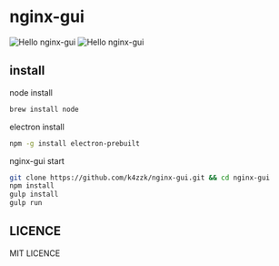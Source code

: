 # nginx-gui

![Hello nginx-gui](https://raw.github.com/wiki/k4zzk/nginx-gui/images/20151223/img_01.png)
![Hello nginx-gui](https://raw.github.com/wiki/k4zzk/nginx-gui/images/20151223/img_02.png)


install
-------

node install

```sh
brew install node
```

electron install

```sh
npm -g install electron-prebuilt
```

nginx-gui start

```sh
git clone https://github.com/k4zzk/nginx-gui.git && cd nginx-gui
npm install
gulp install
gulp run
```

LICENCE
-------
MIT LICENCE
